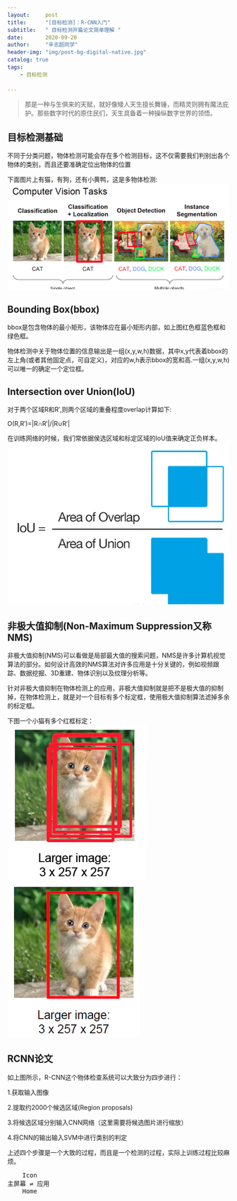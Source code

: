 ```yaml
---
layout:     post
title:      "[目标检测]：R-CNN入门"
subtitle:   " 目标检测开篇论文简单理解 "
date:       2020-09-20 
author:     "辛志超同学"
header-img: "img/post-bg-digital-native.jpg"
catalog: true
tags:
    - 目标检测

---
```


> 那是一种与生俱来的天赋，就好像矮人天生擅长舞锤，而精灵则拥有魔法庇护。那些数字时代的原住民们，天生具备着一种操纵数字世界的领悟。

## 目标检测基础

不同于分类问题，物体检测可能会存在多个检测目标，这不仅需要我们判别出各个物体的类别，而且还要准确定位出物体的位置

下面图片上有猫，有狗，还有小黄鸭，这是多物体检测:
![Detection](img/img/detection/rcnn/detectionjc.jpg "R-CNN")


## Bounding Box(bbox)
bbox是包含物体的最小矩形，该物体应在最小矩形内部，如上图红色框蓝色框和绿色框。

物体检测中关于物体位置的信息输出是一组(x,y,w,h)数据，其中x,y代表着bbox的左上角(或者其他固定点，可自定义)，对应的w,h表示bbox的宽和高.一组(x,y,w,h)可以唯一的确定一个定位框。

## Intersection over Union(IoU)
对于两个区域R和R′,则两个区域的重叠程度overlap计算如下:

O(R,R′)=|R∩R′|/|R∪R′|

在训练网络的时候，我们常依据侯选区域和标定区域的IoU值来确定正负样本。
![Detection](img/img/detection/rcnn/iou.png "IOU")



## 非极大值抑制(Non-Maximum Suppression又称NMS)
非极大值抑制(NMS)可以看做是局部最大值的搜索问题，NMS是许多计算机视觉算法的部分。如何设计高效的NMS算法对许多应用是十分关键的，例如视频跟踪、数据挖掘、3D重建、物体识别以及纹理分析等。

针对非极大值抑制在物体检测上的应用，非极大值抑制就是把不是极大值的抑制掉，在物体检测上，就是对一个目标有多个标定框，使用极大值抑制算法滤掉多余的标定框。

下图一个小猫有多个红框标定：
![Before](img/img/detection/rcnn/beforenms.png "NMS")
![After](img/img/detection/rcnn/afternms.png "NMS")

## RCNN论文
如上图所示，R-CNN这个物体检查系统可以大致分为四步进行：

1.获取输入图像

2.提取约2000个候选区域(Region proposals)

3.将候选区域分别输入CNN网络（这里需要将候选图片进行缩放）

4.将CNN的输出输入SVM中进行类别的判定

上述四个步骤是一个大致的过程，而且是一个检测的过程，实际上训练过程比较麻烦。


<pre>
    Icon
主屏幕 ⇌ 应用
    Home 
</pre>



